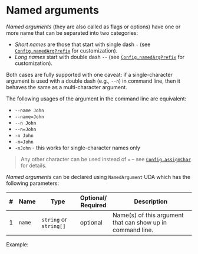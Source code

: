 # Named arguments

_Named arguments_ (they are also called as flags or options) have one or more name that can be separated into two categories:
- _Short names_ are those that start with single dash `-` (see [`Config.namedArgPrefix`](Config.md#namedArgPrefix) for customization).
- _Long names_ start with double dash `--` (see [`Config.namedArgPrefix`](Config.md#namedArgPrefix) for customization).

Both cases are fully supported with one caveat:
if a single-character argument is used with a double dash (e.g., `--n`) in command line, then it behaves the same as a
multi-character argument.

The following usages of the argument in the command line are equivalent:
- `--name John`
- `--name=John`
- `--n John`
- `--n=John`
- `-n John`
- `-n=John`
- `-nJohn` - this works for single-character names only

> Any other character can be used instead of `=` – see [`Config.assignChar`](Config.md#assignChar) for details.

_Named arguments_ can be declared using `NamedArgument` UDA which has the following parameters:

| # | Name   | Type                   | Optional/<br/>Required | Description                                                |
|---|--------|------------------------|------------------------|------------------------------------------------------------|
| 1 | `name` | `string` or `string[]` | optional               | Name(s) of this argument that can show up in command line. |

Example:

<code-block src="code_snippets/named_arguments.d" lang="c++"/>
